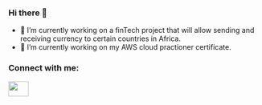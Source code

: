### Hi there 👋

<!--
**spartanHarvey/spartanharvey** is a ✨ _special_ ✨ repository because its `README.md` (this file) appears on your GitHub profile.

Here are some ideas to get you started:

- 🔭 I’m currently working on ...
- 🌱 I’m currently learning ...
- 👯 I’m looking to collaborate on ...
- 🤔 I’m looking for help with ...
- 💬 Ask me about ...
- 📫 How to reach me: ...
- 😄 Pronouns: ...
- ⚡ Fun fact: ...
-->
- 🔭 I’m currently working on a finTech project that will allow sending and receiving currency to certain countries in Africa.
- 🌱 I’m currently working on my AWS cloud practioner certificate. 

 
<h3 align="left">Connect with me:</h3>
<p align="left">
<a href="https://www.linkedin.com/in/jorgengimbi/" target="blank"><img align="center" src="https://cdn.jsdelivr.net/npm/simple-icons@3.0.1/icons/linkedin.svg" alt="" height="30" width="40" /></a>
</p>
